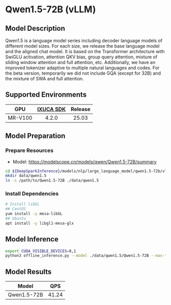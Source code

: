 # Qwen1.5-72B (vLLM)

## Model Description

Qwen1.5 is a language model series including decoder language models of different model sizes. For each size, we release
the base language model and the aligned chat model. It is based on the Transformer architecture with SwiGLU activation,
attention QKV bias, group query attention, mixture of sliding window attention and full attention, etc. Additionally, we
have an improved tokenizer adaptive to multiple natural languages and codes. For the beta version, temporarily we did
not include GQA (except for 32B) and the mixture of SWA and full attention.

## Supported Environments

| GPU    | [IXUCA SDK](https://gitee.com/deep-spark/deepspark#%E5%A4%A9%E6%95%B0%E6%99%BA%E7%AE%97%E8%BD%AF%E4%BB%B6%E6%A0%88-ixuca) | Release |
| :----: | :----: | :----: |
| MR-V100 | 4.2.0     |  25.03  |

## Model Preparation

### Prepare Resources

- Model: <https://modelscope.cn/models/qwen/Qwen1.5-72B/summary>

```bash
cd ${DeepSparkInference}/models/nlp/large_language_model/qwen1.5-72b/vllm
mkdir data/qwen1.5
ln -s /path/to/Qwen1.5-72B ./data/qwen1.5
```

### Install Dependencies

```bash
# Install libGL
## CentOS
yum install -y mesa-libGL
## Ubuntu
apt install -y libgl1-mesa-glx
```

## Model Inference

```bash
export CUDA_VISIBLE_DEVICES=0,1
python3 offline_inference.py --model ./data/qwen1.5/Qwen1.5-72B --max-tokens 256 -tp 8 --temperature 0.0 --max-model-len 3096
```

## Model Results

| Model       | QPS   |
|-------------|-------|
| Qwen1.5-72B | 41.24 |
